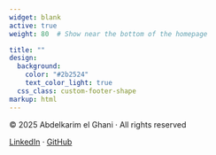 ```yaml
---
widget: blank
active: true
weight: 80  # Show near the bottom of the homepage

title: ""
design:
  background:
    color: "#2b2524"
    text_color_light: true
  css_class: custom-footer-shape
markup: html
---
```


<div class="footer-content">
  <p>© 2025 Abdelkarim el Ghani · All rights reserved</p>
  <p>
    <a href="https://www.linkedin.com/in/your-profile" target="_blank">LinkedIn</a> ·
    <a href="https://github.com/akghani" target="_blank">GitHub</a>
  </p>
</div>
